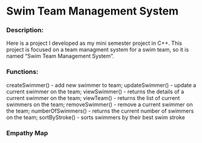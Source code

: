 # Swim Team Management System

### Description:
Here is a project I developed as my mini semester project in C++. This project is focused on a team managment system for a swim team, so it is named “Swim Team Management System”.

### Functions:
createSwimmer() - add new swimmer to team;
updateSwimmer() - update a current swimmer on the team;
viewSwimmer() - returns the details of a current swimmer on the team;
viewTeam() - returns the list of current swimmers on the team;
removeSwimmer() - remove a current swimmer on the team;
numberOfSwimmers() - returns the current number of swimmers on the team;
sortByStroke() - sorts swimmers by their best swim stroke

### Empathy Map

